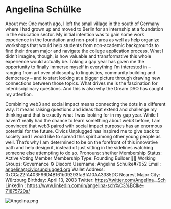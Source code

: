 # Angelina Schülke

About me: One month ago, I left the small village in the south of Germany where I had grown up and moved to Berlin for an internship at a foundation in the education sector. My initial intention was to gain some work experience in the foundation and non-profit area as well as help organize workshops that would help students from non-academic backgrounds to find their dream major and navigate the college application process. What I didn’t imagine, though, is how valuable and transformative this whole experience would actually be. Taking a gap year has given me the opportunity to finally immerse myself in everything I’m interested in – ranging from art over philosophy to linguistics, community building and democracy – and to start looking at a bigger picture through drawing new connections between those topics. What drives me is the fascination for interdisciplinary questions. And this is also why the Dream DAO has caught my attention. 

Combining web3 and social impact means connecting the dots in a different way. It means raising questions and ideas that extend and challenge my thinking and that is exactly what I was looking for in my gap year. While I haven’t really had the chance to learn something about web3 before, I am convinced that web3 paired with social impact purposes has an enormous potential for the future. Civics Unplugged has inspired me to give back to society and I would like to spread this spirit among other young people as well. That’s why I am determined to be on the forefront of this innovative path and help design it, instead of just sitting in the sidelines watching someone else attempting to do so. 
Pronouns: she/her
Membership Status: Active Voting Member
Membership Type: Founding Builder 🧑‍🚀 
Working Groups: Governance ⚙️
Discord Username: Angelina Schülke#7952
Email: angelina@civicsunplugged.org
Wallet Address: 0xCCa22fA403F96D4B161b09293faBfA10AA3385DC
Nearest Major City: Würzburg
Birthday: April 13, 2003
Twitter: https://twitter.com/Angelina__Sch
LinkedIn : https://www.linkedin.com/in/angelina-sch%C3%BClke-71875720a/

![Angelina.png](Angelina%20Schu%CC%88lke%20da4237899fca4b75b1ed7f7061919547/Angelina.png)